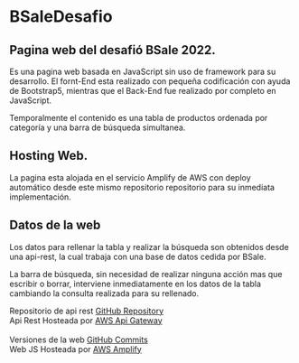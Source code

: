 # BSaleDesafio

## Pagina web del desafió BSale 2022.

Es una pagina web basada en JavaScript sin uso de framework para su desarrollo.
El fornt-End esta realizado con pequeña codificación con ayuda de Bootstrap5, mientras que el Back-End fue realizado por completo en JavaScript.

Temporalmente el contenido es una tabla de productos ordenada por categoría y una barra de búsqueda simultanea.

## Hosting Web.

La pagina esta alojada en el servicio Amplify de AWS con deploy automático desde este mismo repositorio repositorio para su inmediata implementación.

## Datos de la web

Los datos para rellenar la tabla y realizar la búsqueda son obtenidos desde una api-rest, la cual trabaja con una base de datos cedida por BSale.

La barra de búsqueda, sin necesidad de realizar ninguna acción mas que escribir o borrar, interviene inmediatamente en los datos de la tabla cambiando la consulta realizada para su rellenado.

Repositorio de api rest [GitHub Repository](https://github.com/Alderan-Smile/ApiBSale)<br/>
Api Rest Hosteada por [AWS Api Gateway](https://lwg7yig1ta.execute-api.us-east-1.amazonaws.com/dev/product/)<br/><br/>
Versiones de la web [GitHub Commits](https://github.com/Alderan-Smile/BSaleDesafio/commits/main)<br/>
Web JS Hosteada por [AWS Amplify](https://main.d3fpblgrtdfmry.amplifyapp.com/)